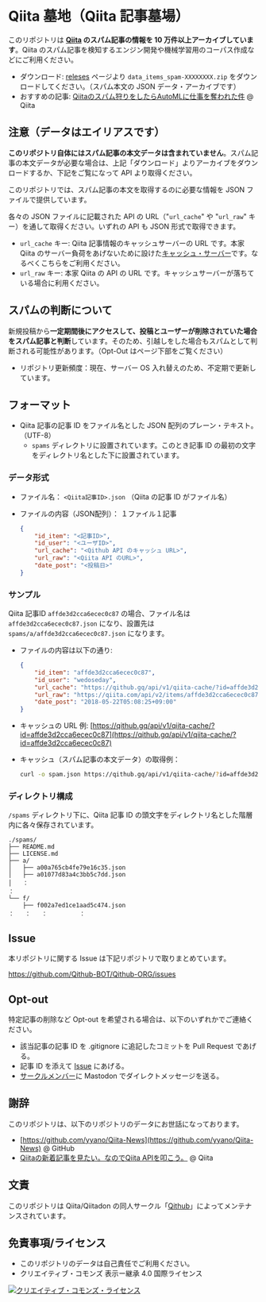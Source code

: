 # Qiita 墓地（Qiita 記事墓場）

このリポジトリは **[Qiita](https://qiita.com/) のスパム記事の情報を 10 万件以上アーカイブしています**。Qiita のスパム記事を検知するエンジン開発や機械学習用のコーパス作成などにご利用ください。

- ダウンロード: [releses](https://github.com/Qithub-BOT/Qiita-SPAMS/releases/latest) ページより `data_items_spam-XXXXXXXX.zip` をダウンロードしてください。（スパム本文の JSON データ・アーカイブです）
- おすすめの記事: [Qiitaのスパム狩りをしたらAutoMLに仕事を奪われた件](https://qiita.com/dcm_chida/items/0b687fe42b932e090a36) @ Qiita

## 注意（データはエイリアスです）

**このリポジトリ自体にはスパム記事の本文データは含まれていません**。スパム記事の本文データが必要な場合は、上記「ダウンロード」よりアーカイブをダウンロードするか、下記をご覧になって API より取得ください。

このリポジトリでは、スパム記事の本文を取得するのに必要な情報を JSON ファイルで提供しています。

各々の JSON ファイルに記載された API の URL（"`url_cache`" や "`url_raw`" キー）を通して取得ください。いずれの API も JSON 形式で取得できます。

- `url_cache` キー: Qiita 記事情報のキャッシュサーバーの URL です。本家 Qiita のサーバー負荷をあげないために設けた[キャッシュ・サーバー](https://github.com/Qithub-BOT/Qithub-ORG/tree/master/api/v1/qiita-cache)です。なるべくこちらをご利用ください。
- `url_raw` キー: 本家 Qiita の API の URL です。キャッシュサーバーが落ちている場合に利用ください。

## スパムの判断について

新規投稿から**一定期間後にアクセスして、投稿とユーザーが削除されていた場合をスパム記事と判断**しています。そのため、引越しをした場合もスパムとして判断される可能性があります。（Opt-Out はページ下部をご覧ください）

- リポジトリ更新頻度：現在、サーバー OS 入れ替えのため、不定期で更新しています。

## フォーマット

- Qiita 記事の記事 ID をファイル名とした JSON 配列のプレーン・テキスト。（UTF-8）
  - `spams` ディレクトリに設置されています。このとき記事 ID の最初の文字をディレクトリ名とした下に設置されています。

### データ形式

- ファイル名：
    `<Qiita記事ID>.json` （Qiita の記事 ID がファイル名）

- ファイルの内容（JSON配列）：
    １ファイル１記事
    ```json
    {
        "id_item": "<記事ID>",
        "id_user": "<ユーザID>",
        "url_cache": "<Qithub API のキャッシュ URL>",
        "url_raw": "<Qiita API のURL>",
        "date_post": "<投稿日>"
    }
    ```

### サンプル

Qiita 記事ID `affde3d2cca6ecec0c87` の場合、ファイル名は `affde3d2cca6ecec0c87.json` になり、設置先は `spams/a/affde3d2cca6ecec0c87.json` になります。


- ファイルの内容は以下の通り:

    ```json
    {
        "id_item": "affde3d2cca6ecec0c87",
        "id_user": "wedoseday",
        "url_cache": "https://qithub.gq/api/v1/qiita-cache/?id=affde3d2cca6ecec0c87",
        "url_raw": "https://qiita.com/api/v2/items/affde3d2cca6ecec0c87",
        "date_post": "2018-05-22T05:08:25+09:00"
    }
    ```

- キャッシュの URL 例: [https://qithub.gq/api/v1/qiita-cache/?id=affde3d2cca6ecec0c87](https://qithub.gq/api/v1/qiita-cache/?id=affde3d2cca6ecec0c87)
- キャッシュ（スパム記事の本文データ）の取得例：

    ```bash
    curl -o spam.json https://qithub.gq/api/v1/qiita-cache/?id=affde3d2cca6ecec0c87
    ```

### ディレクトリ構成

`/spams` ディレクトリ下に、Qiita 記事 ID の頭文字をディレクトリ名とした階層内に各々保存されています。

```text
./spams/
├── README.md
├── LICENSE.md
├── a/
│   ├── a00a765cb4fe79e16c35.json
│   ├── a01077d83a4c3bb5c7dd.json
│   ：
：
└── f/
    ├── f002a7ed1ce1aad5c474.json
：   ：   ：         ：
```

## Issue

本リポジトリに関する Issue は下記リポジトリで取りまとめています。

https://github.com/Qithub-BOT/Qithub-ORG/issues

## Opt-out

特定記事の削除など Opt-out を希望される場合は、以下のいずれかでご連絡ください。

- 該当記事の記事 ID を .gitignore に追記したコミットを Pull Request であげる。
- 記事 ID を添えて [Issue](https://github.com/Qithub-BOT/Qithub-ORG/issues) にあげる。
- [サークルメンバー](https://github.com/Qithub-BOT/Qithub-ORG/blob/master/MEMBERS.md)に Mastodon でダイレクトメッセージを送る。

## 謝辞

このリポジトリは、以下のリポジトリのデータにお世話になっております。

- [https://github.com/yyano/Qiita-News](https://github.com/yyano/Qiita-News) @ GitHub
- [Qiitaの新着記事を見たい。なのでQiita APIを叩こう。](https://qiita.com/yyano/items/f8172f80cb93307af317) @ Qiita

## 文責

このリポジトリは Qiita/Qiitadon の同人サークル「[Qithub](https://github.com/Qithub-BOT/Qithub-ORG)」によってメンテナンスされています。

## 免責事項/ライセンス

- このリポジトリのデータは自己責任でご利用ください。
- クリエイティブ・コモンズ 表示ー継承 4.0 国際ライセンス

<a rel="license" href="http://creativecommons.org/licenses/by-sa/4.0/"><img alt="クリエイティブ・コモンズ・ライセンス" style="border-width:0" src="https://i.creativecommons.org/l/by-sa/4.0/88x31.png" /></a>
